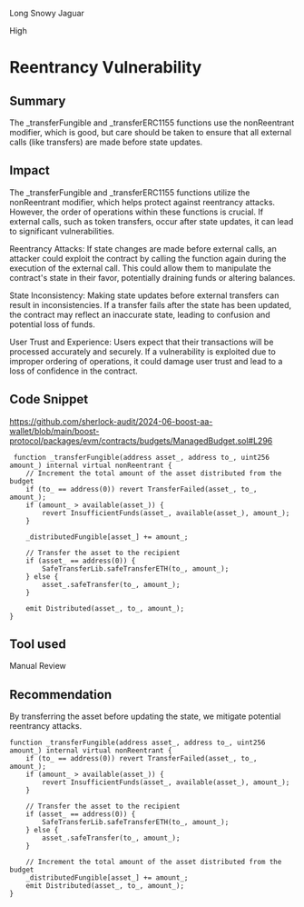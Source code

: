 Long Snowy Jaguar

High

# Reentrancy Vulnerability

## Summary

The _transferFungible and _transferERC1155 functions use the nonReentrant modifier, which is good, but care should be taken to ensure that all external calls (like transfers) are made before state updates.

## Impact

The _transferFungible and _transferERC1155 functions utilize the nonReentrant modifier, which helps protect against reentrancy attacks. However, the order of operations within these functions is crucial. If external calls, such as token transfers, occur after state updates, it can lead to significant vulnerabilities.

Reentrancy Attacks: If state changes are made before external calls, an attacker could exploit the contract by calling the function again during the execution of the external call. This could allow them to manipulate the contract's state in their favor, potentially draining funds or altering balances.

State Inconsistency: Making state updates before external transfers can result in inconsistencies. If a transfer fails after the state has been updated, the contract may reflect an inaccurate state, leading to confusion and potential loss of funds.

User Trust and Experience: Users expect that their transactions will be processed accurately and securely. If a vulnerability is exploited due to improper ordering of operations, it could damage user trust and lead to a loss of confidence in the contract.

## Code Snippet

https://github.com/sherlock-audit/2024-06-boost-aa-wallet/blob/main/boost-protocol/packages/evm/contracts/budgets/ManagedBudget.sol#L296

```solidity
 function _transferFungible(address asset_, address to_, uint256 amount_) internal virtual nonReentrant {
    // Increment the total amount of the asset distributed from the budget
    if (to_ == address(0)) revert TransferFailed(asset_, to_, amount_);
    if (amount_ > available(asset_)) {
        revert InsufficientFunds(asset_, available(asset_), amount_);
    }

    _distributedFungible[asset_] += amount_;

    // Transfer the asset to the recipient
    if (asset_ == address(0)) {
        SafeTransferLib.safeTransferETH(to_, amount_);
    } else {
        asset_.safeTransfer(to_, amount_);
    }

    emit Distributed(asset_, to_, amount_);
}
```

## Tool used

Manual Review

## Recommendation

By transferring the asset before updating the state, we mitigate potential reentrancy attacks.

```solidity
function _transferFungible(address asset_, address to_, uint256 amount_) internal virtual nonReentrant {
    if (to_ == address(0)) revert TransferFailed(asset_, to_, amount_);
    if (amount_ > available(asset_)) {
        revert InsufficientFunds(asset_, available(asset_), amount_);
    }

    // Transfer the asset to the recipient
    if (asset_ == address(0)) {
        SafeTransferLib.safeTransferETH(to_, amount_);
    } else {
        asset_.safeTransfer(to_, amount_);
    }

    // Increment the total amount of the asset distributed from the budget
    _distributedFungible[asset_] += amount_;
    emit Distributed(asset_, to_, amount_);
}

```